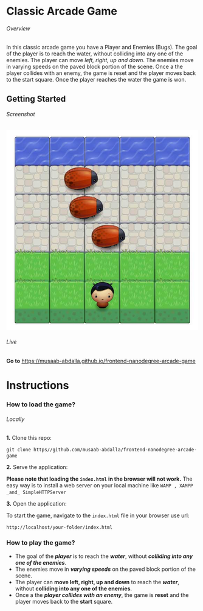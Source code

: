 # Classic Arcade Game

###### Overview

In this classic arcade game you have a Player and Enemies (Bugs). The goal of the player is to reach the water, without colliding into any one of the enemies. The player can move _left, right, up and down_. The enemies move in varying speeds on the paved block portion of the scene. Once a the player collides with an enemy, the game is reset and the player moves back to the start square. Once the player reaches the water the game is won. <br/>

## Getting Started

###### Screenshot

![alt text](https://raw.githubusercontent.com/musaab-abdalla/musaab-abdalla.github.io/master/frontend-nanodegree-arcade-game/images/screenshot.jpg "Classic arcade game")

###### Live

**Go to** https://musaab-abdalla.github.io/frontend-nanodegree-arcade-game

# Instructions

### How to load the game?

###### Locally

**1.** Clone this repo:

```
git clone https//github.com/musaab-abdalla/frontend-nanodegree-arcade-game
```

**2.** Serve the application:

**Please note that loading the `index.html` in the browser will not work.** The easy way is to install a web server on your local machine like `WAMP , XAMPP _and_ SimpleHTTPServer`

**3.** Open the application:

To start the game, navigate to the `index.html` file in your browser use url:
```
http://localhost/your-folder/index.html
```

### How to play the game?

* The goal of the _**player**_ is to reach the _**water**_, without _**colliding into any one of the enemies**_.
* The enemies move in _**varying speeds**_ on the paved block portion of the scene.
* The player can **move left, right, up and down** to reach the _**water**_, without **colliding into any one of the enemies**.
* Once a the _**player collides with an enemy**_, the game is **reset** and the player moves back to the **start** square.
